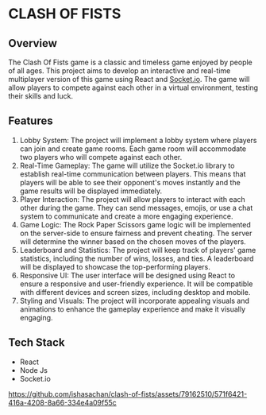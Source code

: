 # CLASH OF FISTS 
## Overview

The Clash Of Fists game is a classic and timeless game enjoyed by people of all ages. This project aims to develop an interactive and real-time multiplayer version of this  game using React and [Socket.io](http://socket.io/). The game will allow players to compete against each other in a virtual environment, testing their skills and luck.

## Features

1. Lobby System: The project will implement a lobby system where players can join and create game rooms. Each game room will accommodate two players who will compete against each other.
2. Real-Time Gameplay: The game will utilize the Socket.io library to establish real-time communication between players. This means that players will be able to see their opponent's moves instantly and the game results will be displayed immediately.
3. Player Interaction: The project will allow players to interact with each other during the game. They can send messages, emojis, or use a chat system to communicate and create a more engaging experience.
4. Game Logic: The Rock Paper Scissors game logic will be implemented on the server-side to ensure fairness and prevent cheating. The server will determine the winner based on the chosen moves of the players.
5. Leaderboard and Statistics: The project will keep track of players' game statistics, including the number of wins, losses, and ties. A leaderboard will be displayed to showcase the top-performing players.
6. Responsive UI: The user interface will be designed using React to ensure a responsive and user-friendly experience. It will be compatible with different devices and screen sizes, including desktop and mobile.
7. Styling and Visuals: The project will incorporate appealing visuals and animations to enhance the gameplay experience and make it visually engaging.

## Tech Stack

- React
- Node Js
- Socket.io


https://github.com/ishasachan/clash-of-fists/assets/79162510/571f6421-416a-4208-8a66-334e4a09f55c


